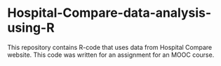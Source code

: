 # Hospital-Compare-data-analysis-using-R
This repository contains R-code that uses data from Hospital Compare website. This code was written for an assignment for an MOOC course.
